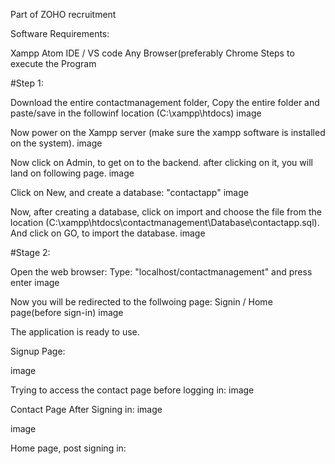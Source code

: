 Part of ZOHO recruitment

Software Requirements:

Xampp
Atom IDE / VS code
Any Browser(preferably Chrome
Steps to execute the Program

#Step 1:

Download the entire contactmanagement folder,
Copy the entire folder and paste/save in the followinf location (C:\xampp\htdocs)
image

Now power on the Xampp server (make sure the xampp software is installed on the system).
image

Now click on Admin, to get on to the backend. after clicking on it, you will land on following page.
image

Click on New, and create a database: "contactapp"
image

Now, after creating a database, click on import and choose the file from the location (C:\xampp\htdocs\contactmanagement\Database\contactapp.sql). And click on GO, to import the database.
image

#Stage 2:

Open the web browser:
Type: "localhost/contactmanagement" and press enter
image

Now you will be redirected to the follwoing page: Signin / Home page(before sign-in)
image

The application is ready to use.

Signup Page:

image

Trying to access the contact page before logging in:
image

Contact Page After Signing in:
image

image

Home page, post signing in:
